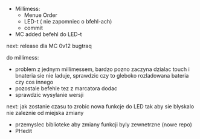 - Millimess:
	- Menue Order
	- LED-t ( nie zapomniec o bfehl-ach)
	- commit
- MC added befehl do LED-t


next:
release dla MC 0v12
bugtraq

do millimess:
- problem z jednym millimessem, bardzo pozno zaczyna dzialac touch i bnateria sie nie laduje, sprawdzic czy to gleboko rozladowana bateria czy cos innego
- pozostale befehle tez z marcatora dodac
- sprawdzic wysylanie wersji


next:
jak zostanie czasu to zrobic nowa funkcje do LED tak aby sie blyskalo nie zaleznie od miejska zmiany
- przemyslec biblioteke aby zmiany funkcji byly zewnetrzne (nowe repo)
- PHedit